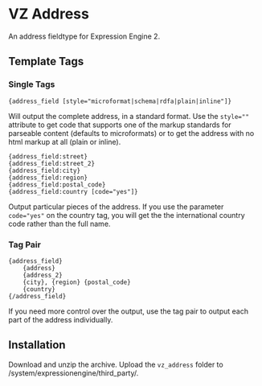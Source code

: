 VZ Address
==========

An address fieldtype for Expression Engine 2.

Template Tags
-------------

### Single Tags ###

    {address_field [style="microformat|schema|rdfa|plain|inline"]}

Will output the complete address, in a standard format. Use the `style=""` attribute to get code that supports one of the markup standards for parseable content (defaults to microformats) or to get the address with no html markup at all (plain or inline).

    {address_field:street}
    {address_field:street_2}
    {address_field:city}
    {address_field:region}
    {address_field:postal_code}
    {address_field:country [code="yes"]}

Output particular pieces of the address. If you use the parameter `code="yes"` on the country tag, you will get the the international country code rather than the full name.

### Tag Pair ###

    {address_field}
        {address}
        {address_2}
        {city}, {region} {postal_code}
        {country}
    {/address_field}

If you need more control over the output, use the tag pair to output each part of the address individually.

Installation
------------

Download and unzip the archive. Upload the `vz_address` folder to /system/expressionengine/third_party/.